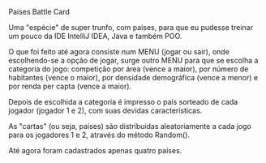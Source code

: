 Países Battle Card

Uma "espécie" de super trunfo, com países, para que eu pudesse treinar um pouco da IDE IntelliJ IDEA, Java e também POO.

O que foi feito até agora consiste num MENU (jogar ou sair), onde escolhendo-se a opção de jogar, surge outro MENU para que se escolha a categoria do jogo: competição por área (vence a maior), por número de habitantes (vence o maior), por densidade demográfica (vence a menor) e por renda per capta (vence a maior).

Depois de escolhida a categoria é impresso o país sorteado de cada jogador (jogador 1 e 2), com suas devidas características.

As "cartas" (ou seja, países) são distribuídas aleatoriamente a cada jogo para os jogadores 1 e 2, através do método Random().

Até agora foram cadastrados apenas quatro países.
